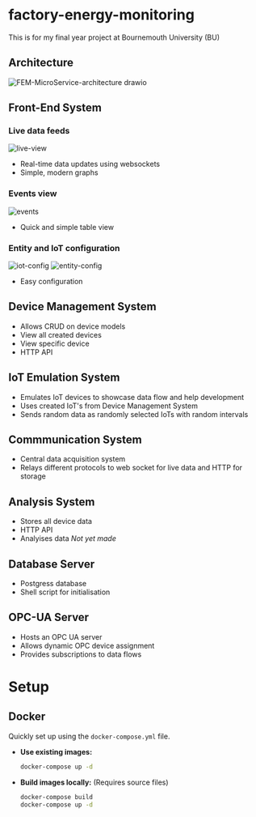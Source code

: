 # factory-energy-monitoring
This is for my final year project at Bournemouth University (BU)

## Architecture

![FEM-MicroService-architecture drawio](https://github.com/user-attachments/assets/51f43e16-e225-4822-96af-b909977a1d3d)

## Front-End System
### Live data feeds
![live-view](https://github.com/user-attachments/assets/ac15d7b4-ec2c-463b-880d-ba2c72c1de5d)
- Real-time data updates using websockets
- Simple, modern graphs
### Events view
![events](https://github.com/user-attachments/assets/a3042c6d-878e-4233-9142-a57215d0c749)
- Quick and simple table view 
### Entity and IoT configuration
![iot-config](https://github.com/user-attachments/assets/d5c91f4a-4f0d-4636-a901-a9a790437f70)
![entity-config](https://github.com/user-attachments/assets/ad59c69d-0c37-4f23-a047-91f9d9e101f6)
- Easy configuration
## Device Management System
- Allows CRUD on device models
- View all created devices
- View specific device
- HTTP API

## IoT Emulation System
- Emulates IoT devices to showcase data flow and help development
- Uses created IoT's from Device Management System
- Sends random data as randomly selected IoTs with random intervals

## Commmunication System
- Central data acquisition system
- Relays different protocols to web socket for live data and HTTP for storage

## Analysis System
- Stores all device data
- HTTP API
- Analyises data *Not yet made*

## Database Server
- Postgress database
- Shell script for initialisation

## OPC-UA Server
- Hosts an OPC UA server 
- Allows dynamic OPC device assignment 
- Provides subscriptions to data flows


# Setup

## Docker

Quickly set up using the `docker-compose.yml` file.

* **Use existing images:**
    ```bash
    docker-compose up -d
    ```
* **Build images locally:** (Requires source files)
    ```bash
    docker-compose build
    docker-compose up -d
    ```